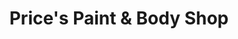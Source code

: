 ---
title: "Price's Paint & Body Shop"
url: /raleigh/prices-paint-und-body-shop/
shop: Autowerkstatt
---
